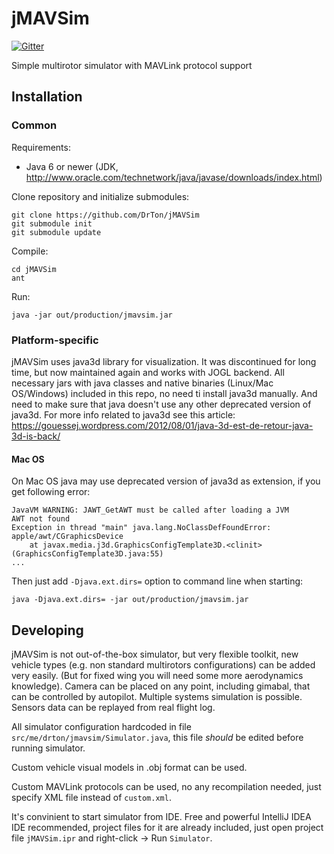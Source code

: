 jMAVSim
=======

[![Gitter](https://badges.gitter.im/Join%20Chat.svg)](https://gitter.im/DrTon/jMAVSim?utm_source=badge&utm_medium=badge&utm_campaign=pr-badge&utm_content=badge)

Simple multirotor simulator with MAVLink protocol support

Installation
------------

### Common

Requirements:
- Java 6 or newer (JDK, http://www.oracle.com/technetwork/java/javase/downloads/index.html)

Clone repository and initialize submodules:
```
git clone https://github.com/DrTon/jMAVSim
git submodule init
git submodule update
```

Compile:
```
cd jMAVSim
ant
```

Run:
```
java -jar out/production/jmavsim.jar
```

### Platform-specific

jMAVSim uses java3d library for visualization. It was discontinued for long time, but now maintained again and works with JOGL backend. All necessary jars with java classes and native binaries (Linux/Mac OS/Windows) included in this repo, no need ti install java3d manually. And need to make sure that java doesn't use any other deprecated version of java3d. For more info related to java3d see this article: https://gouessej.wordpress.com/2012/08/01/java-3d-est-de-retour-java-3d-is-back/

#### Mac OS

On Mac OS java may use deprecated version of java3d as extension, if you get following error:
```
JavaVM WARNING: JAWT_GetAWT must be called after loading a JVM
AWT not found
Exception in thread "main" java.lang.NoClassDefFoundError: apple/awt/CGraphicsDevice
	at javax.media.j3d.GraphicsConfigTemplate3D.<clinit>(GraphicsConfigTemplate3D.java:55)
...
```

Then just add `-Djava.ext.dirs=` option to command line when starting:
```
java -Djava.ext.dirs= -jar out/production/jmavsim.jar
```

Developing
----------

jMAVSim is not out-of-the-box simulator, but very flexible toolkit, new vehicle types (e.g. non standard multirotors configurations) can be added very easily. (But for fixed wing you will need some more aerodynamics knowledge). Camera can be placed on any point, including gimabal, that can be controlled by autopilot. Multiple systems simulation is possible. Sensors data can be replayed from real flight log.

All simulator configuration hardcoded in file `src/me/drton/jmavsim/Simulator.java`, this file _should_ be edited before running simulator.

Custom vehicle visual models in .obj format can be used.

Custom MAVLink protocols can be used, no any recompilation needed, just specify XML file instead of `custom.xml`.

It's convinient to start simulator from IDE. Free and powerful IntelliJ IDEA IDE recommended, project files for it are already included, just open project file `jMAVSim.ipr` and right-click -> Run `Simulator`.
